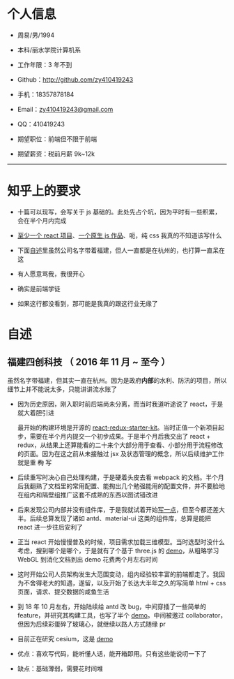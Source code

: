 # 个人信息

- 周易/男/1994
- 本科/丽水学院计算机系
- 工作年限：3 年不到
- Github：http://github.com/zy410419243
- 手机：18357878184
- Email：zy410419243@gmail.com
- QQ：410419243

- 期望职位：前端但不限于前端
- 期望薪资：税前月薪 9k~12k

---

# 知乎上的要求

- 十篇可以现写，会写关于 js 基础的。此处先占个坑，因为平时有一些积累，会在半个月内完成

- [至少一个 react 项目](https://github.com/zy410419243/mini-xmind)、[一个原生 js 作品](https://github.com/zy410419243/nino-cli)、呃，纯 css 我真的不知道该写什么

- 下面[自述](#自述)里虽然公司名字带着福建，但人一直都是在杭州的，也打算一直呆在这

- 有人愿意骂我，我很开心

- 确实是前端学徒

- 如果这行都没看到，那可能是我真的跟这行业无缘了

# 自述

## 福建四创科技 （ 2016 年 11 月 ~ 至今 ）

虽然名字带福建，但其实一直在杭州。因为是政府**内部**的水利、防汛的项目，所以细节上并不能说太多，只能讲讲流水账了

- 因为历史原因，刚入职时前后端尚未分离，而当时我道听途说了 react，于是就大着胆引进

  最开始的构建环境是开源的 [react-redux-starter-kit](https://github.com/davezuko/react-redux-starter-kit)。当时正值一个新项目起步，需要在半个月内提交一个初步成果。于是半个月后我交出了 react + redux，从结果上还算能看的二十来个大部分用于查看、小部分用于流程修改的页面。因为在这之前从未接触过 jsx 及状态管理的概念，所以后续维护工作就是重 ~~构~~ 写

- 后续重写时决心自己处理构建，于是硬着头皮去看 webpack 的文档。半个月后我翻熟了文档里的常用配置、能掏出几个勉强能用的配置文件，并不要脸地在组内和隔壁组推广这套不成熟的东西以图试错改进

- 后来发现公司内部并没有组件库，于是我就试着开始[写一点](https://github.com/zy410419243/chika-component)，但至今都还差大半。后续总算发现了诸如 antd、material-ui 这类的组件库，总算是能把 react 进一步往后安利了

- 正当 react 开始慢慢普及的时候，项目需求加载三维模型。当时选型时没什么考虑，搜到哪个是哪个，于是就有了个基于 three.js 的 [demo](https://github.com/zy410419243/three-kit)，从粗略学习 WebGL 到消化文档到出 demo 花费两个月左右时间

- 这时开始公司人员架构发生大范围变动，组内经验较丰富的前端都走了。我因为不舍得老大的知遇，遂留，以及开始了长达大半年之久的写简单 html + css 页面，请求、提交数据的咸鱼生活

- 到 18 年 10 月左右，开始陆续给 antd 改 bug，中间穿插了一些简单的 feature，并研究其构建工具，也写了半个 [demo](https://github.com/zy410419243/nino-cli)。中间被邀过 collaborator，但因为后续彩蛋碎了玻璃心，就继续以路人方式随缘 pr

- 目前正在研究 cesium，这是 [demo](https://github.com/zy410419243/chika-cesium)

- 优点：喜欢写代码，能听懂人话，能开箱即用。只有这些能说叨一下了

- 缺点：基础薄弱，需要花时间堆
